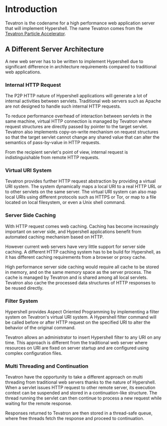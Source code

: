 # Introduction #

Tevatron is the codename for a high performance web application server that will implement Hypershell. The name Tevatron comes from the [Tevatron Particle Accelerator](http://en.wikipedia.org/wiki/Tevatron).


## A Different Server Architecture ##
A new web server has to be written to implement Hypershell due to significant difference in architecture requirements compared to traditional web applications.

### Internal HTTP Request ###

The P2P HTTP nature of Hypershell applications will generate a lot of internal activities between servlets. Traditional web servers such as Apache are not designed to handle such internal HTTP requests.

To reduce performance overhead of interaction between servlets in the same machine, virtual HTTP connection is managed by Tevatron where request structures are directly passed by pointer to the target servlet. Tevatron also implements copy-on-write mechanism on request structures so that the target servlet cannot change any shared value that can alter the semantics of pass-by-value in HTTP requests.

From the recipient servlet's point of view, internal request is indistinguishable from remote HTTP requests.

### Virtual URI System ###

Tevatron provides further HTTP request abstraction by providing a virtual URI system. The system dynamically maps a local URI to a real HTTP URL or to other servlets on the same server. The virtual URI system can also map local URIs using different protocols such as HTTPS or Tor, or map to a file located on local filesystem, or even a Unix shell command.

### Server Side Caching ###

With HTTP request comes web caching. Caching has become increasingly important on server side, and Hypershell applications benefit from automated caching mechanism based on HTTP.

However current web servers have very little support for server side caching. A different HTTP caching system has to be build for Hypershell, as it has different caching requirements from a browser or proxy cache.

High performance server side caching would require all cache to be stored in memory, and on the same memory space as the server process. The cache is managed by Tevatron and is shared among all local servlets. Tevatron also cache the processed data structures of HTTP responses to be reused directly.

### Filter System ###

Hypershell provides Aspect Oriented Programming by implementing a filter system on Tevatron's virtual URI system. A Hypershell filter command will be called before or after HTTP request on the specified URI to alter the behavior of the original command.

Tevatron allows an administrator to insert Hypershell filter to any URI on any time. This approach is different from the traditional web server where resources on URI are fixed on server startup and are configured using complex configuration files.


### Multi Threading and Continuation ###

Tevatron have the opportunity to take a different approach on multi threading from traditional web servers thanks to the nature of Hypershell. When a servlet issues HTTP request to other remote server, its execution context can be suspended and stored in a continuation-like structure. The thread running the servlet can then continue to process a new request while waiting for the remote response.

Responses returned to Tevatron are then stored in a thread-safe queue, where free threads fetch the response and proceed to continuation.